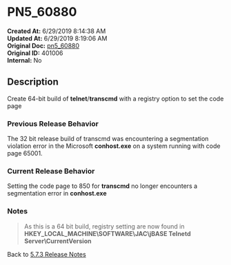# PN5_60880

**Created At:** 6/29/2019 8:14:38 AM  
**Updated At:** 6/29/2019 8:19:06 AM  
**Original Doc:** [pn5_60880](https://docs.jbase.com/61286-5-7-3-release-notes/pn5_60880)  
**Original ID:** 401006  
**Internal:** No  

## Description

Create 64-bit build of **telnet**/**transcmd** with a registry option to set the code page

### Previous Release Behavior

The 32 bit release build of transcmd was encountering a segmentation violation error in the Microsoft **conhost.exe** on a system running with code page 65001.

### Current Release Behavior

Setting the code page to 850 for **transcmd** no longer encounters a segmentation error in **conhost.exe**

### Notes

>As this is a 64 bit build, registry setting are now found in **HKEY\_LOCAL\_MACHINE\SOFTWARE\JAC\jBASE Telnetd Server\CurrentVersion**

Back to [5.7.3 Release Notes](./../README.md)
